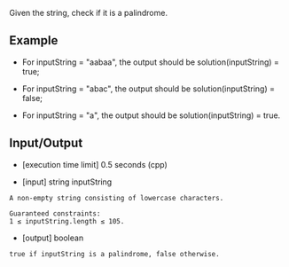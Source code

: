 Given the string, check if it is a palindrome.

## Example

* For inputString = "aabaa", the output should be
solution(inputString) = true;

* For inputString = "abac", the output should be
solution(inputString) = false;

* For inputString = "a", the output should be
solution(inputString) = true.

## Input/Output

* [execution time limit] 0.5 seconds (cpp)

* [input] string inputString

```
A non-empty string consisting of lowercase characters.

Guaranteed constraints:
1 ≤ inputString.length ≤ 105.
```

* [output] boolean

```
true if inputString is a palindrome, false otherwise.
```